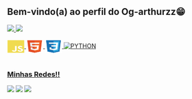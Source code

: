 ## Bem-vindo(a) ao perfil do Og-arthurzz😁

 <div>
   <a href="https://github.com/Og-arthurzz">
   <img height="180em" src="https://github-readme-stats.vercel.app/api?username=Og-arthurzz&show_icons=true&theme=tokyonight&include_all_commits=true&count_private=true"/>
   <img height="180em" src="https://github-readme-stats.vercel.app/api/top-langs/?username=Og-arthurzz&layout=compact&langs_count=6&theme=tokyonight"/>
</div>
    
<div style="display: inline_block"><br>
  <img align="center" alt="Js" height="30" width="40" src="https://raw.githubusercontent.com/devicons/devicon/master/icons/javascript/javascript-plain.svg">
  <img align="center" alt="HTML" height="30" width="40" src="https://raw.githubusercontent.com/devicons/devicon/master/icons/html5/html5-original.svg">
  <img align="center" alt="CSS" height="30" width="40" src="https://raw.githubusercontent.com/devicons/devicon/master/icons/css3/css3-original.svg">
  <img aling="center" alt="PYTHON" heigh="25" width="25" src="https://cdn.jsdelivr.net/gh/devicons/devicon@latest/icons/python/python-original.svg" >
                  
</div>
 
<br>
 
### Minhas Redes!!
 
<div> 
  <a href="https://www.instagram.com/ogarthurzz?igsh=NWV4OXltYjlsdWJt" target="_blank"><img src="https://img.shields.io/badge/-Instagram-%23E4405F?style=for-the-badge&logo=instagram&logoColor=white" target="_blank"></a> 
  <a href = "mailto:arthur.proff78@gmail.com"><img src="https://img.shields.io/badge/-Gmail-%23333?style=for-the-badge&logo=gmail&logoColor=white" target="_blank"></a>
  <a href="www.linkedin.com/in/arthur-moura-de-lima" target="_blank"><img src="https://img.shields.io/badge/-LinkedIn-%230077B5?style=for-the-badge&logo=linkedin&logoColor=white" target="_blank"></a>
</div>
